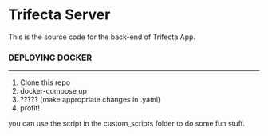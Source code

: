 
# Trifecta Server

This is the source code for the back-end of Trifecta App.

  

### DEPLOYING DOCKER

---
1. Clone this repo
2. docker-compose up
3. ????? (make appropriate changes in .yaml)
4. profit!

  

you can use the script in the custom_scripts folder to do some fun stuff.